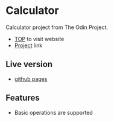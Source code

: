 # Calculator

Calculator project from The Odin Project.

- [TOP](https://www.theodinproject.com/) to visit website
- [Project](https://www.theodinproject.com/lessons/foundations-calculator) link

## Live version

- [github pages](https://lukaszgromadzki.github.io/calculator/)

## Features

- Basic operations are supported
